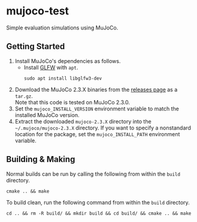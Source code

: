 # mujoco-test

Simple evaluation simulations using MuJoCo.


## Getting Started

1. Install MuJoCo's dependencies as follows.
   - Install [GLFW](https://www.glfw.org) with `apt`.
      ```shell
      sudo apt install libglfw3-dev
      ```
2. Download the MuJoCo 2.3.X binaries from the 
[releases page](https://github.com/deepmind/mujoco/releases) as a `tar.gz`.  
Note that this code is tested on MuJoCo 2.3.0.
3. Set the `mujoco_INSTALL_VERSION` environment variable to match the installed
MuJoCo version.  
4. Extract the downloaded `mujoco-2.3.X` directory into the
`~/.mujoco/mujoco-2.3.X` directory. If you want to specify a nonstandard
location for the package, set the `mujoco_INSTALL_PATH` environment variable.

## Building & Making

Normal builds can be run by calling the following from within the 
`build` directory.

```shell
cmake .. && make
```

To build clean, run the following command from within the 
`build` directory.

```shell
cd .. && rm -R build/ && mkdir build && cd build/ && cmake .. && make
```
